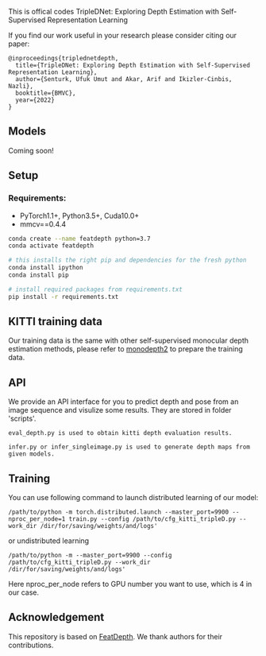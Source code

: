 This is offical codes TripleDNet: Exploring Depth Estimation with Self-Supervised Representation Learning

If you find our work useful in your research please consider citing our paper:
```
@inproceedings{triplednetdepth,
  title={TripleDNet: Exploring Depth Estimation with Self-Supervised Representation Learning},
  author={Senturk, Ufuk Umut and Akar, Arif and Ikizler-Cinbis, Nazli},
  booktitle={BMVC},
  year={2022}
}
```

## Models
Coming soon!

## Setup

### Requirements:
- PyTorch1.1+, Python3.5+, Cuda10.0+
- mmcv==0.4.4

```bash
conda create --name featdepth python=3.7
conda activate featdepth

# this installs the right pip and dependencies for the fresh python
conda install ipython
conda install pip

# install required packages from requirements.txt
pip install -r requirements.txt
```

## KITTI training data

Our training data is the same with other self-supervised monocular depth estimation methods, please refer to [monodepth2](https://github.com/nianticlabs/monodepth2) to prepare the training data.

## API
We provide an API interface for you to predict depth and pose from an image sequence and visulize some results.
They are stored in folder 'scripts'.

```
eval_depth.py is used to obtain kitti depth evaluation results.
```

```
infer.py or infer_singleimage.py is used to generate depth maps from given models.
```

## Training
You can use following command to launch distributed learning of our model:
```shell
/path/to/python -m torch.distributed.launch --master_port=9900 --nproc_per_node=1 train.py --config /path/to/cfg_kitti_tripleD.py --work_dir /dir/for/saving/weights/and/logs'
```

or undistributed learning

```shell
/path/to/python -m --master_port=9900 --config /path/to/cfg_kitti_tripleD.py --work_dir /dir/for/saving/weights/and/logs'
```

Here nproc_per_node refers to GPU number you want to use, which is 4 in our case.

## Acknowledgement

This repository is based on [FeatDepth](https://github.com/sconlyshootery/FeatDepth). 
We thank authors for their contributions. 